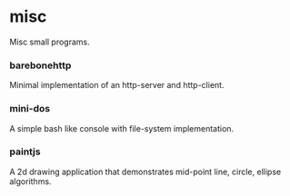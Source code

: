 # misc
Misc small programs.

### barebonehttp ###
Minimal implementation of an http-server and http-client.

### mini-dos ###
A simple bash like console with file-system implementation.

### paintjs ###
A 2d drawing application that demonstrates mid-point line, circle, ellipse algorithms.
